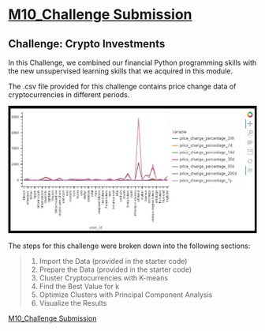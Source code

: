 # [M10_Challenge Submission](https://github.com/sfkonrad/M10_Challenge_Submission/blob/main/M10_Challenge_Submission/M10_Challenge-KonradK-crypto_investments.ipynb)

## Challenge: Crypto Investments

In this Challenge, we combined our financial Python programming skills with the new unsupervised learning skills that we acquired in this module.

The .csv file provided for this challenge contains price change data of cryptocurrencies in different periods.

![image](https://github.com/sfkonrad/M10_Challenge_Submission/blob/main/M10_Challenge_Submission/Documentation/Images/coin_id-plot.jpg?raw=true)

The steps for this challenge were broken down into the following sections:
> 1. Import the Data (provided in the starter code)
> 2. Prepare the Data (provided in the starter code)
> 3. Cluster Cryptocurrencies with K-means
> 4. Find the Best Value for k
> 5. Optimize Clusters with Principal Component Analysis
> 6. Visualize the Results

[M10_Challenge Submission](https://github.com/sfkonrad/M10_Challenge_Submission/blob/main/M10_Challenge_Submission/M10_Challenge-KonradK-crypto_investments.ipynb)

